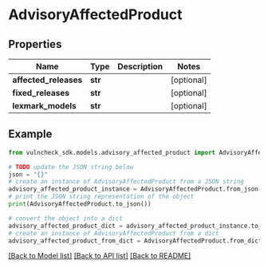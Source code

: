 # AdvisoryAffectedProduct


## Properties

Name | Type | Description | Notes
------------ | ------------- | ------------- | -------------
**affected_releases** | **str** |  | [optional] 
**fixed_releases** | **str** |  | [optional] 
**lexmark_models** | **str** |  | [optional] 

## Example

```python
from vulncheck_sdk.models.advisory_affected_product import AdvisoryAffectedProduct

# TODO update the JSON string below
json = "{}"
# create an instance of AdvisoryAffectedProduct from a JSON string
advisory_affected_product_instance = AdvisoryAffectedProduct.from_json(json)
# print the JSON string representation of the object
print(AdvisoryAffectedProduct.to_json())

# convert the object into a dict
advisory_affected_product_dict = advisory_affected_product_instance.to_dict()
# create an instance of AdvisoryAffectedProduct from a dict
advisory_affected_product_from_dict = AdvisoryAffectedProduct.from_dict(advisory_affected_product_dict)
```
[[Back to Model list]](../README.md#documentation-for-models) [[Back to API list]](../README.md#documentation-for-api-endpoints) [[Back to README]](../README.md)


